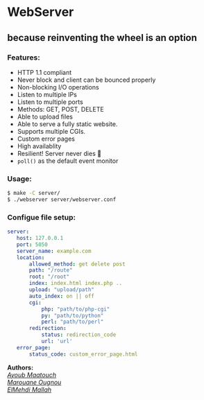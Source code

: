 # WebServer
## because reinventing the wheel is an option 
### Features:
- HTTP 1.1 compliant 
- Never block and client can be bounced properly
- Non-blocking I/O operations
- Listen to multiple IPs
- Listen to multiple ports
- Methods: GET, POST, DELETE
- Able to upload files
- Able to serve a fully static website.
- Supports multiple CGIs.
- Custom error pages
- High availablity
- Resilient! Server never dies :slightly_smiling_face:
- `poll()` as the default event monitor
### Usage: 
``` bash
$ make -C server/
$ ./webserver server/webserver.conf
```

### Configue file setup:  
 ```yaml
 server:
	host: 127.0.0.1
	port: 5050
	server_name: example.com
	location:
		allowed_method: get delete post
		path: "/route"
		root: "/root"
		index: index.html index.php ..
		upload: "upload/path"
		auto_index: on || off
		cgi:
			php: "path/to/php-cgi"
			py: "path/to/python"
			perl: "path/to/perl"
		redirection:
			status: redirection_code
			url: 'url'
	error_page:
        status_code: custom_error_page.html
```
**Authors:**  
*[Ayoub Maatouch](https://github.com/AyoubMaatouch)*  
*[Marouane Ougnou](https://github.com/MaroIsLife)*  
*[ElMehdi Mallah](https://github.com/mallah-elmehdi)*  
